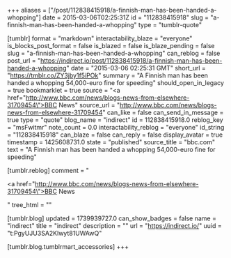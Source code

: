 +++
aliases = ["/post/112838415918/a-finnish-man-has-been-handed-a-whopping"]
date = 2015-03-06T02:25:31Z
id = "112838415918"
slug = "a-finnish-man-has-been-handed-a-whopping"
type = "tumblr-quote"

[tumblr]
format = "markdown"
interactability_blaze = "everyone"
is_blocks_post_format = false
is_blazed = false
is_blaze_pending = false
slug = "a-finnish-man-has-been-handed-a-whopping"
can_reblog = false
post_url = "https://indirect.io/post/112838415918/a-finnish-man-has-been-handed-a-whopping"
date = "2015-03-06 02:25:31 GMT"
short_url = "https://tmblr.co/ZY3jby1f5iPOk"
summary = "A Finnish man has been handed a whopping 54,000-euro fine for speeding"
should_open_in_legacy = true
bookmarklet = true
source = "<a href=\"http://www.bbc.com/news/blogs-news-from-elsewhere-31709454\">BBC News</a>"
source_url = "http://www.bbc.com/news/blogs-news-from-elsewhere-31709454"
can_like = false
can_send_in_message = true
type = "quote"
blog_name = "indirect"
id = 112838415918.0
reblog_key = "msFwitmr"
note_count = 0.0
interactability_reblog = "everyone"
id_string = "112838415918"
can_blaze = false
can_reply = false
display_avatar = true
timestamp = 1425608731.0
state = "published"
source_title = "bbc.com"
text = "A Finnish man has been handed a whopping 54,000-euro fine for speeding"

[tumblr.reblog]
comment = "<p><a href=\"http://www.bbc.com/news/blogs-news-from-elsewhere-31709454\">BBC News</a></p>"
tree_html = ""

[tumblr.blog]
updated = 1739939727.0
can_show_badges = false
name = "indirect"
title = "indirect"
description = ""
url = "https://indirect.io/"
uuid = "t:PgyUJU3SA2Klwyt81UWAwQ"

[tumblr.blog.tumblrmart_accessories]
+++
